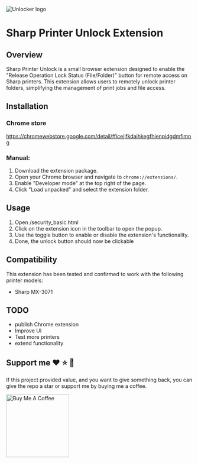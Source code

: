 ![Unlocker logo](https://github.com/MartinWie/Sharp-Printer-Remote-Unlocker/blob/main/unlocker_logo.png)

# Sharp Printer Unlock Extension

## Overview

Sharp Printer Unlock is a small browser extension designed to enable the "Release Operation Lock Status (File/Folder)" button for remote access on Sharp printers.
This extension allows users to remotely unlock printer folders, simplifying the management of print jobs and file access.


## Installation

### Chrome store

https://chromewebstore.google.com/detail/fficejifkdaihkegfhienpidgdmfimng


### Manual:

1. Download the extension package.
2. Open your Chrome browser and navigate to `chrome://extensions/`.
3. Enable "Developer mode" at the top right of the page.
4. Click "Load unpacked" and select the extension folder.

## Usage

1. Open <Your-printer-ip-here>/security_basic.html
2. Click on the extension icon in the toolbar to open the popup.
3. Use the toggle button to enable or disable the extension's functionality.
4. Done, the unlock button should now be clickable


## Compatibility

This extension has been tested and confirmed to work with the following printer models:
 - Sharp MX-3071


## TODO
- publish Chrome extension
- Improve UI
- Test more printers
- extend functionality


## Support me :heart: :star: :money_with_wings:
If this project provided value, and you want to give something back, you can give the repo a star or support me by buying me a coffee.

<a href="https://buymeacoffee.com/MartinWie" target="_blank"><img src="https://cdn.buymeacoffee.com/buttons/v2/default-blue.png" alt="Buy Me A Coffee" width="170"></a>

